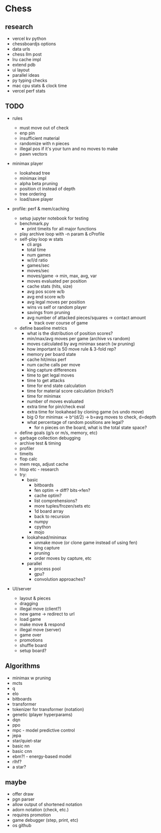 # Chess

## research
- vercel kv python
- chessboardjs options
- data urls
- chess llm post
- lru cache impl
- extend pdb
- ui layout
- parallel ideas
- py typing checks
- mac cpu stats & clock time
- vercel perf stats


## TODO
- rules
  - must move out of check
  - enp pin
  - insufficient material
  - randomize with n pieces
  - illegal pos if it's your turn and no moves to make
  - pawn vectors

- minimax player
  - lookahead tree
  - minimax impl
  - alpha beta pruning
  - position ct instead of depth
  - tree ordering
  - load/save player

- profile: perf & mem/caching
  - setup jupyter notebook for testing
  - benchmark.py
    - print timeits for all major functions
  - play archive loop with -n param & cProfile
  - self-play loop w stats
    - cli args
    - total time
    - num games
    - w/l/d ratio
    - games/sec
    - moves/sec
    - moves/game -> min, max, avg, var
    - moves evaluated per position
    - cache stats (hits, size)
    - avg pos score w/b
    - avg end score w/b
    - avg legal moves per position
    - wins vs self or random player
    - savings from pruning
    - avg number of attacked pieces/squares -> contact amount
      - track over course of game
  - define baseline metrics
    - what is the distribution of position scores?
    - min/max/avg moves per game (archive vs random)
    - moves calculated by avg minimax search (w pruning)
    - how important is 50 move rule & 3-fold rep?
    - memory per board state
    - cache hit/miss perf
    - num cache calls per move
    - king capture differences
    - time to get legal moves
    - time to get attacks
    - time for end state calculation
    - time for material score calculation (tricks?)
    - time for minimax
    - number of moves evaluated
    - extra time for pin/check eval
    - extra time for lookahead by cloning game (vs undo move)
    - big O for minimax -> b^(d/2) -> b=avg moves to check, d=depth
    - what percentage of random positions are legal?
      - for n pieces on the board, what is the total state space?
  - define goals (g/s or m/s, memory, etc)
  - garbage collection debugging
  - archive test & timing
  - profiler
  - timeits
  - flop calc
  - mem reqs, adjust cache
  - htop etc - research
  - try:
    - basic
      - bitboards
      - fen optim -> diff? bits->fen?
      - cache optim?
      - list comprehensions?
      - more tuples/frozen/sets etc
      - 1d board array
      - back to recursion
      - numpy
      - cpython
      - mojo
    - lookahead/minimax
      - unmake move (or clone game instead of using fen)
      - king capture
      - pruning
      - order moves by capture, etc
    - parallel
      - process pool
      - gpu?
      - convolution approaches?

- UI/server
  - layout & pieces
  - dragging
  - illegal move (client?)
  - new game -> redirect to url
  - load game
  - make move & respond
  - illegal move (server)
  - game over
  - promotions
  - shuffle board
  - setup board?

## Algorithms
- minimax w pruning
- mcts
- q
- elo
- bitboards
- transformer
- tokenizer for transformer (notation)
- genetic (player hyperparams)
- dqn
- ppo
- mpc - model predictive control
- jepa
- star/quiet-star
- basic nn
- basic cnn
- ebm?! - energy-based model
- rlhf?
- a star?


## maybe
- offer draw
- pgn parser
- allow output of shortened notation
- adorn notation (check, etc.)
- requires promotion
- game debugger (step, print, etc)
- os github
